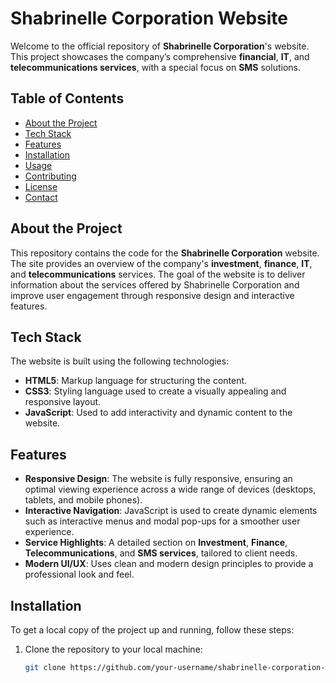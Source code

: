 # Shabrinelle Corporation Website

Welcome to the official repository of **Shabrinelle Corporation**'s website. This project showcases the company’s comprehensive **financial**, **IT**, and **telecommunications services**, with a special focus on **SMS** solutions.

## Table of Contents

- [About the Project](#about-the-project)
- [Tech Stack](#tech-stack)
- [Features](#features)
- [Installation](#installation)
- [Usage](#usage)
- [Contributing](#contributing)
- [License](#license)
- [Contact](#contact)

## About the Project

This repository contains the code for the **Shabrinelle Corporation** website. The site provides an overview of the company's **investment**, **finance**, **IT**, and **telecommunications** services. The goal of the website is to deliver information about the services offered by Shabrinelle Corporation and improve user engagement through responsive design and interactive features.

## Tech Stack

The website is built using the following technologies:

- **HTML5**: Markup language for structuring the content.
- **CSS3**: Styling language used to create a visually appealing and responsive layout.
- **JavaScript**: Used to add interactivity and dynamic content to the website.

## Features

- **Responsive Design**: The website is fully responsive, ensuring an optimal viewing experience across a wide range of devices (desktops, tablets, and mobile phones).
- **Interactive Navigation**: JavaScript is used to create dynamic elements such as interactive menus and modal pop-ups for a smoother user experience.
- **Service Highlights**: A detailed section on **Investment**, **Finance**, **Telecommunications**, and **SMS services**, tailored to client needs.
- **Modern UI/UX**: Uses clean and modern design principles to provide a professional look and feel.

## Installation

To get a local copy of the project up and running, follow these steps:

1. Clone the repository to your local machine:
   ```bash
   git clone https://github.com/your-username/shabrinelle-corporation-website.git
